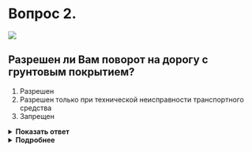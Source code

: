 # Вопрос 2.

![](https://s.drom.ru/i24227/pdd/tickets/2016/1542608213.jpg)

## Разрешен ли Вам поворот на дорогу с грунтовым покрытием?

1. Разрешен
2. Разрешен только при технической неисправности транспортного средства
3. Запрещен

<details>
<summary><b>Показать ответ</b></summary>
Правильный ответ: 1
</details>
<details>
<summary><b>Подробнее</b></summary>
Впереди по ходу Вашего движения предупреждающий знак 1.11.2 «Опасный поворот» и знаки 1.34.2 «Направление поворота», которые указывают направление движения на закруглении дороги малого радиуса с ограниченной видимостью. Ничего, что бы Вам запрещало поворот на дорогу с грунтовым покрытием, нет. По Вашему желанию поворачиваете направо.
(«Дорожные знаки»).
</details>